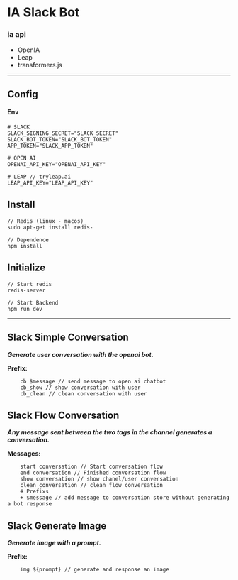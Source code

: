 # IA Slack Bot

### ia api

* OpenIA
* Leap
* transformers.js
---

## Config

#### Env

```
# SLACK
SLACK_SIGNING_SECRET="SLACK_SECRET"
SLACK_BOT_TOKEN="SLACK_BOT_TOKEN"
APP_TOKEN="SLACK_APP_TOKEN"

# OPEN AI
OPENAI_API_KEY="OPENAI_API_KEY"

# LEAP // tryleap.ai
LEAP_API_KEY="LEAP_API_KEY"
```

## Install


```
// Redis (linux - macos)
sudo apt-get install redis-

// Dependence
npm install
```

## Initialize

```
// Start redis
redis-server

// Start Backend
npm run dev
```

---

## Slack Simple Conversation

**_Generate user conversation with the openai bot._**

**Prefix:**

```
    cb $message // send message to open ai chatbot
    cb_show // show conversation with user
    cb_clean // clean conversation with user
```

## Slack Flow Conversation

**_Any message sent between the two tags in the channel generates a conversation._**

**Messages:**

```
    start conversation // Start conversation flow
    end conversation // Finished conversation flow
    show conversation // show chanel/user conversation
    clean conversation // clean flow conversation
    # Prefixs
    + $message // add message to conversation store without generating a bot response
```

## Slack Generate Image

**_Generate image with a prompt._**

**Prefix:**

```
    img ${prompt} // generate and response an image
```
